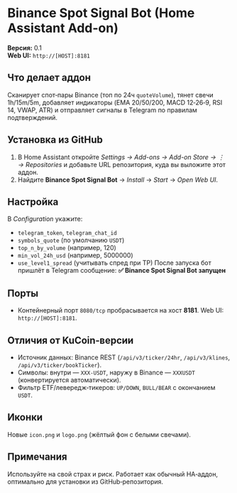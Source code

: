 # Binance Spot Signal Bot (Home Assistant Add-on)

**Версия:** 0.1  
**Web UI:** `http://[HOST]:8181`

## Что делает аддон
Сканирует спот‑пары Binance (топ по 24ч `quoteVolume`), тянет свечи 1h/15m/5m, добавляет индикаторы (EMA 20/50/200, MACD 12‑26‑9, RSI 14, VWAP, ATR) и отправляет сигналы в Telegram по правилам подтверждений.

## Установка из GitHub
1. В Home Assistant откройте *Settings → Add-ons → Add-on Store → ⋮ → Repositories* и добавьте URL репозитория, куда вы выложите этот аддон.
2. Найдите **Binance Spot Signal Bot** → *Install* → *Start* → *Open Web UI*.

## Настройка
В *Configuration* укажите:
- `telegram_token`, `telegram_chat_id`
- `symbols_quote` (по умолчанию `USDT`)
- `top_n_by_volume` (например, 120)
- `min_vol_24h_usd` (например, 5000000)
- `use_level1_spread` (учитывать спред при TP)
После запуска бот пришлёт в Telegram сообщение: **✅ Binance Spot Signal Bot запущен**

## Порты
- Контейнерный порт `8080/tcp` пробрасывается на хост **8181**. Web UI: `http://[HOST]:8181`.

## Отличия от KuCoin‑версии
- Источник данных: Binance REST (`/api/v3/ticker/24hr`, `/api/v3/klines`, `/api/v3/ticker/bookTicker`).
- Символы: внутри — `XXX-USDT`, наружу в Binance — `XXXUSDT` (конвертируется автоматически).
- Фильтр ETF/левередж‑тикеров: `UP/DOWN`, `BULL/BEAR` с окончанием `USDT`.

## Иконки
Новые `icon.png` и `logo.png` (жёлтый фон с белыми свечами).

## Примечания
Используйте на свой страх и риск. Работает как обычный HA‑аддон, оптимально для установки из GitHub‑репозитория.
